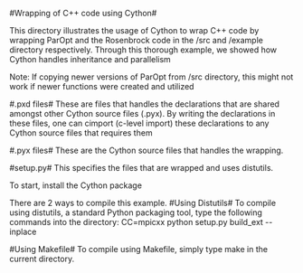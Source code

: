 #Wrapping of C++ code using Cython#

This directory illustrates the usage of Cython to wrap C++ code by 
wrapping ParOpt and the Rosenbrock code in the /src and /example directory
respectively. Through this thorough example, we showed how Cython handles 
inheritance and parallelism    

Note:
If copying newer versions of ParOpt from /src directory, this might not work 
if newer functions were created and utilized

#.pxd files#
These are files that handles the declarations that are shared amongst other 
Cython source files (.pyx). By writing the declarations in these files, one can
cimport (c-level import) these declarations to any Cython source files that
requires them

#.pyx files#
These are the Cython source files that handles the wrapping.

#setup.py#
This specifies the files that are wrapped and uses distutils.

To start, install the Cython package

There are 2 ways to compile this example.
#Using Distutils#
To compile using distutils, a  standard Python packaging tool, type the following commands into the directory:
   	    CC=mpicxx python setup.py build_ext --inplace

#Using Makefile#
To compile using Makefile, simply type make in the current directory.
